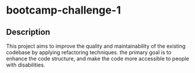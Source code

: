 # bootcamp-challenge-1

## Description
This project aims to improve the quality and maintainability of the existing codebase by applying refactoring techniques. the primary goal is to enhance the code structure, and make the code more accessible to people with disabilities.



